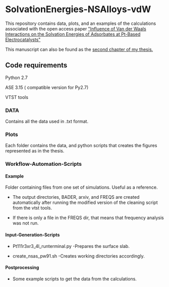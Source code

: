 # SolvationEnergies-NSAlloys-vdW

This repository contains data, plots, and an examples of the calculations associated with the open access paper ["Influence of Van der Waals Interactions on the Solvation Energies of Adsorbates at Pt-Based Electrocatalysts"](<https://t.co/18eeZ6WdTg>)

This manuscript can also be found as the [second chapter of my thesis.](https://scholarlypublications.universiteitleiden.nl/access/item%3A3217524/view)

## Code requirements

Python 2.7

ASE 3.15 ( compatible version for Py2.7)

VTST tools

### DATA

Contains all the data used in .txt format.

### Plots

Each folder contains the data, and python scripts that creates the figures represented as in the thesis.

### Workflow-Automation-Scripts

#### Example 
Folder containing files from one set of simulations. Useful as a reference.

* The output directories, BADER, arxiv, and FREQS are created automatically after running the modified version of the cleaning script from the vtst tools.

* If there is only a file in the FREQS dir, that means that frequency analysis was not run.

#### Input-Generation-Scripts

* Pt111r3xr3_4l_runterminal.py -Prepares the surface slab.

* create_nsas_pw91.sh -Creates working directories accordingly.

#### Postprocessing

* Some example scripts to get the data from the calculations.
